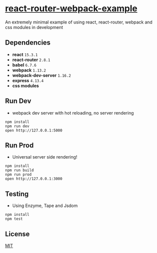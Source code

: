 # [react-router-webpack-example](https://github.com/StevenIseki/react-router-webpack-example)

An extremely minimal example of using react, react-router, webpack and css modules in development

## Dependencies

* **react** `15.3.1`
* **react-router** `2.8.1`
* **babel** `6.7.6`
* **webpack** `1.13.2`
* **webpack-dev-server** `1.16.2`
* **express** `4.13.4`
* **css modules**

## Run Dev

* webpack dev server with hot reloading, no server rendering

```
npm install
npm run dev
open http://127.0.0.1:5000
```

## Run Prod

* Universal server side rendering!

```
npm install
npm run build
npm run prod
open http://127.0.0.1:3000
```

## Testing

* Using Enzyme, Tape and Jsdom

```
npm install
npm test
```

## License

[MIT](http://isekivacenz.mit-license.org/)
